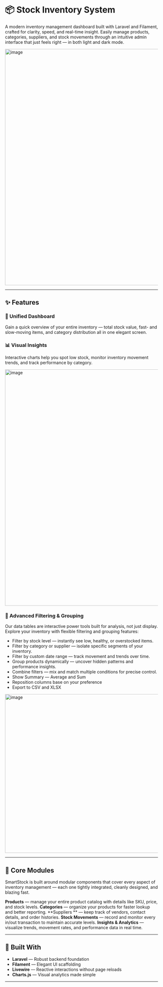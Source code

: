 # 📦 Stock Inventory System

A modern inventory management dashboard built with Laravel and Filament, crafted for clarity, speed, and real-time insight.
Easily manage products, categories, suppliers, and stock movements through an intuitive admin interface that just feels right — in both light and dark mode.

<img width="1399" height="778" alt="image" src="https://github.com/user-attachments/assets/a153217a-ee6d-4b35-b56b-2a8c0af6ac6f" />

---

## ✨ Features

### 🧭 Unified Dashboard
Gain a quick overview of your entire inventory — total stock value, fast- and slow-moving items, and category distribution all in one elegant screen.

### 📊 Visual Insights
Interactive charts help you spot low stock, monitor inventory movement trends, and track performance by category.

<img width="1408" height="778" alt="image" src="https://github.com/user-attachments/assets/7c93fc54-b032-4ce8-9674-05f91a8b419d" />


### 🧮 Advanced Filtering & Grouping
Our data tables are interactive power tools built for analysis, not just display.
Explore your inventory with flexible filtering and grouping features:

- Filter by stock level — instantly see low, healthy, or overstocked items.
- Filter by category or supplier — isolate specific segments of your inventory.
- Filter by custom date range — track movement and trends over time.
- Group products dynamically — uncover hidden patterns and performance insights.
- Combine filters — mix and match multiple conditions for precise control.
- Show Summary — Average and Sum
- Reposition columns base on your preference
- Export to CSV and XLSX  

<img width="800" height="523" alt="image" src="https://github.com/user-attachments/assets/1365e9e7-1352-4432-b8a4-91535da5392c" />

---
## 🧩 Core Modules

SmartStock is built around modular components that cover every aspect of inventory management — each one tightly integrated, cleanly designed, and blazing fast.

**Products** — manage your entire product catalog with details like SKU, price, and stock levels.
**Categories** — organize your products for faster lookup and better reporting.
**Suppliers ** — keep track of vendors, contact details, and order histories.
**Stock Movements** — record and monitor every in/out transaction to maintain accurate levels.
**Insights & Analytics** — visualize trends, movement rates, and performance data in real time.

---

## 🧩 Built With

- **Laravel** — Robust backend foundation  
- **Filament** — Elegant UI scaffolding  
- **Livewire** — Reactive interactions without page reloads  
- **Charts.js** — Visual analytics made simple  

---
